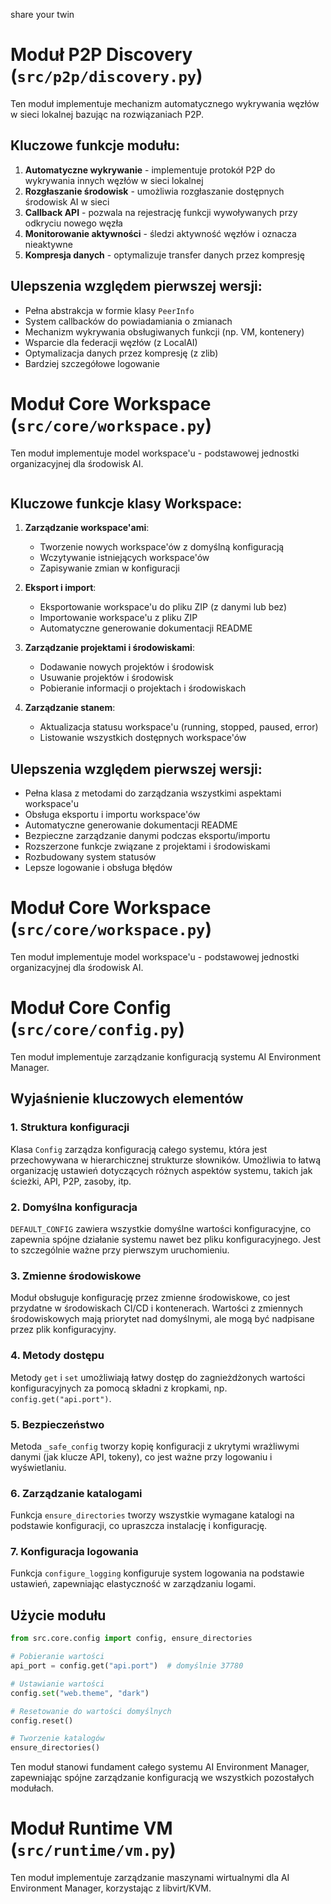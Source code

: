
share your twin
# Moduł P2P Discovery (`src/p2p/discovery.py`)

Ten moduł implementuje mechanizm automatycznego wykrywania węzłów w sieci lokalnej bazując na rozwiązaniach P2P.


## Kluczowe funkcje modułu:

1. **Automatyczne wykrywanie** - implementuje protokół P2P do wykrywania innych węzłów w sieci lokalnej
2. **Rozgłaszanie środowisk** - umożliwia rozgłaszanie dostępnych środowisk AI w sieci
3. **Callback API** - pozwala na rejestrację funkcji wywoływanych przy odkryciu nowego węzła
4. **Monitorowanie aktywności** - śledzi aktywność węzłów i oznacza nieaktywne
5. **Kompresja danych** - optymalizuje transfer danych przez kompresję

## Ulepszenia względem pierwszej wersji:

- Pełna abstrakcja w formie klasy `PeerInfo`
- System callbacków do powiadamiania o zmianach
- Mechanizm wykrywania obsługiwanych funkcji (np. VM, kontenery)
- Wsparcie dla federacji węzłów (z LocalAI)
- Optymalizacja danych przez kompresję (z zlib)
- Bardziej szczegółowe logowanie



# Moduł Core Workspace (`src/core/workspace.py`)

Ten moduł implementuje model workspace'u - podstawowej jednostki organizacyjnej dla środowisk AI.

```python

```

## Kluczowe funkcje klasy Workspace:

1. **Zarządzanie workspace'ami**:
   - Tworzenie nowych workspace'ów z domyślną konfiguracją
   - Wczytywanie istniejących workspace'ów
   - Zapisywanie zmian w konfiguracji

2. **Eksport i import**:
   - Eksportowanie workspace'u do pliku ZIP (z danymi lub bez)
   - Importowanie workspace'u z pliku ZIP
   - Automatyczne generowanie dokumentacji README

3. **Zarządzanie projektami i środowiskami**:
   - Dodawanie nowych projektów i środowisk
   - Usuwanie projektów i środowisk
   - Pobieranie informacji o projektach i środowiskach

4. **Zarządzanie stanem**:
   - Aktualizacja statusu workspace'u (running, stopped, paused, error)
   - Listowanie wszystkich dostępnych workspace'ów

## Ulepszenia względem pierwszej wersji:

- Pełna klasa z metodami do zarządzania wszystkimi aspektami workspace'u
- Obsługa eksportu i importu workspace'ów
- Automatyczne generowanie dokumentacji README
- Bezpieczne zarządzanie danymi podczas eksportu/importu
- Rozszerzone funkcje związane z projektami i środowiskami
- Rozbudowany system statusów
- Lepsze logowanie i obsługa błędów
# Moduł Core Workspace (`src/core/workspace.py`)

Ten moduł implementuje model workspace'u - podstawowej jednostki organizacyjnej dla środowisk AI.
































# Moduł Core Config (`src/core/config.py`)

Ten moduł implementuje zarządzanie konfiguracją systemu AI Environment Manager.


## Wyjaśnienie kluczowych elementów

### 1. Struktura konfiguracji

Klasa `Config` zarządza konfiguracją całego systemu, która jest przechowywana w hierarchicznej strukturze słowników. Umożliwia to łatwą organizację ustawień dotyczących różnych aspektów systemu, takich jak ścieżki, API, P2P, zasoby, itp.

### 2. Domyślna konfiguracja 

`DEFAULT_CONFIG` zawiera wszystkie domyślne wartości konfiguracyjne, co zapewnia spójne działanie systemu nawet bez pliku konfiguracyjnego. Jest to szczególnie ważne przy pierwszym uruchomieniu.

### 3. Zmienne środowiskowe

Moduł obsługuje konfigurację przez zmienne środowiskowe, co jest przydatne w środowiskach CI/CD i kontenerach. Wartości z zmiennych środowiskowych mają priorytet nad domyślnymi, ale mogą być nadpisane przez plik konfiguracyjny.

### 4. Metody dostępu

Metody `get` i `set` umożliwiają łatwy dostęp do zagnieżdżonych wartości konfiguracyjnych za pomocą składni z kropkami, np. `config.get("api.port")`.

### 5. Bezpieczeństwo

Metoda `_safe_config` tworzy kopię konfiguracji z ukrytymi wrażliwymi danymi (jak klucze API, tokeny), co jest ważne przy logowaniu i wyświetlaniu.

### 6. Zarządzanie katalogami

Funkcja `ensure_directories` tworzy wszystkie wymagane katalogi na podstawie konfiguracji, co upraszcza instalację i konfigurację.

### 7. Konfiguracja logowania

Funkcja `configure_logging` konfiguruje system logowania na podstawie ustawień, zapewniając elastyczność w zarządzaniu logami.

## Użycie modułu

```python
from src.core.config import config, ensure_directories

# Pobieranie wartości
api_port = config.get("api.port")  # domyślnie 37780

# Ustawianie wartości
config.set("web.theme", "dark")

# Resetowanie do wartości domyślnych
config.reset()

# Tworzenie katalogów
ensure_directories()
```

Ten moduł stanowi fundament całego systemu AI Environment Manager, zapewniając spójne zarządzanie konfiguracją we wszystkich pozostałych modułach.





# Moduł Runtime VM (`src/runtime/vm.py`)

Ten moduł implementuje zarządzanie maszynami wirtualnymi dla AI Environment Manager, korzystając z libvirt/KVM.

